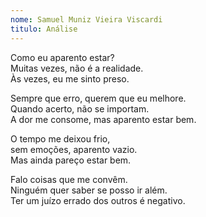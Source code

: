 ```yaml
---
nome: Samuel Muniz Vieira Viscardi
titulo: Análise
---
```


<p>
    Como eu aparento estar? <br>
    Muitas vezes, não é a realidade. <br>
    Às vezes, eu me sinto preso.
</p>

<p>
    Sempre que erro, querem que eu melhore. <br>
    Quando acerto, não se importam. <br>
    A dor me consome, mas aparento estar bem.
</p>

<p>
    O tempo me deixou frio, <br>
    sem emoções, aparento vazio. <br>
    Mas ainda pareço estar bem.
</p>

<p>
    Falo coisas que me convêm. <br>
    Ninguém quer saber se posso ir além. <br>
    Ter um juízo errado dos outros é negativo.
</p>
